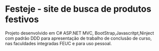 # Festeje - site de busca de produtos festivos
Projeto desenvolvido em C# ASP.NET MVC, BootStrap,Javascritpt,Ninject com padrão DDD para apresentação de trabalho de conclusão de curso, 
nas faculdades integradas FEUC e para uso pessoal.

